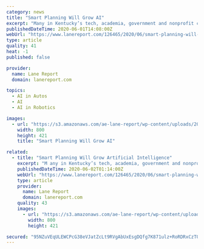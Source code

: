 ```yaml
---
category: news
title: "Smart Planning Will Grow AI"
excerpt: "Many in Kentucky’s tech, academia, government and nonprofit circles understand that rapidly developing artificial intelligence is changing the work they do, prompting 1,100 to sign up for the “Tomorrow’s Talent: AI & The Future of Work” conference in Louisville in late February."
publishedDateTime: 2020-06-01T14:08:00Z
webUrl: "https://www.lanereport.com/126465/2020/06/smart-planning-will-grow-ai/"
type: article
quality: 41
heat: -1
published: false

provider:
  name: Lane Report
  domain: lanereport.com

topics:
  - AI in Autos
  - AI
  - AI in Robotics

images:
  - url: "https://s3.amazonaws.com/ae-lane-report/wp-content/uploads/2020/06/01095331/Technology-photo.jpg"
    width: 800
    height: 421
    title: "Smart Planning Will Grow AI"

related:
  - title: "Smart Planning Will Grow Artificial Intelligence"
    excerpt: "M any in Kentucky’s tech, academia, government and nonprofit circles understand that rapidly developing artificial intelligence is changing"
    publishedDateTime: 2020-06-02T01:14:00Z
    webUrl: "https://www.lanereport.com/126465/2020/06/smart-planning-will-grow-ai/"
    type: article
    provider:
      name: Lane Report
      domain: lanereport.com
    quality: 43
    images:
      - url: "https://s3.amazonaws.com/ae-lane-report/wp-content/uploads/2020/06/01095331/Technology-photo.jpg"
        width: 800
        height: 421

secured: "95NZuVEqULEWCPcG38eVJatZcLt9RVgAbUxEsgDQfg7K871ulz+RoRDRxCzTOLmeKiB2eAPTjkH76uzAvYJ8pApSDGuWnad+EFJKPQN3xV8Ei7ed7RpkyHVYqB6WdN815/BN9mQe7Xmr453nfIis/qQy9Sum2rZCAkzVYWkSM1lml3UNB1zUEz300PIaSBLr3qARiQN8jaweFrFjq+8M+qBeKigkAuTyh1TMjMAf031YfDi/EFJEOAIX4MNdATGwK7DevnlkTxRE2jQc7BehHZlncFAbNm2ZWIg0TnvbKU87QiTBh+KCc3ABGGHowrNTGeMEZs/J+PWGdznkLfrwF0NPeBQNEnFNAMQTgMXrQrA9HeeqYC9xMmsBiC7AfJ1ZcZvP7cNSqjYuJnsS1D6+0qH2BKLRhSRMgOCG5bYrqReeIwZB58e4WM63Y1gnDAUSKVFdQqaD1mmgurnKAMFem78hL0JB0NAWiNPa7A+PgAo=;jX6KAbvQqc9HGS2nrX/wXA=="
---
```


